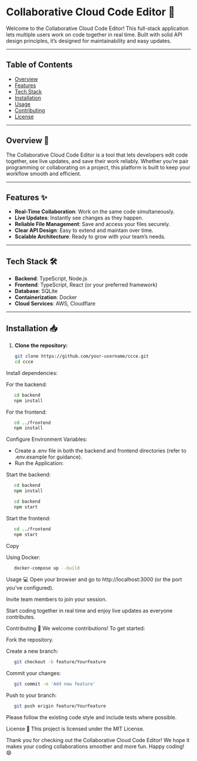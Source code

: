 # Collaborative Cloud Code Editor 🎉

Welcome to the Collaborative Cloud Code Editor! This full-stack application lets multiple users work on code together in real time. Built with solid API design principles, it’s designed for maintainability and easy updates.

---

## Table of Contents
- [Overview](#overview)
- [Features](#features)
- [Tech Stack](#tech-stack)
- [Installation](#installation)
- [Usage](#usage)
- [Contributing](#contributing)
- [License](#license)

---

## Overview 🚀

The Collaborative Cloud Code Editor is a tool that lets developers edit code together, see live updates, and save their work reliably. Whether you’re pair programming or collaborating on a project, this platform is built to keep your workflow smooth and efficient.

---

## Features ✨

- **Real-Time Collaboration**: Work on the same code simultaneously.
- **Live Updates**: Instantly see changes as they happen.
- **Reliable File Management**: Save and access your files securely.
- **Clear API Design**: Easy to extend and maintain over time.
- **Scalable Architecture**: Ready to grow with your team’s needs.

---

## Tech Stack 🛠️

- **Backend**: TypeScript, Node.js
- **Frontend**: TypeScript, React (or your preferred framework)
- **Database**: SQLite
- **Containerization**: Docker
- **Cloud Services**: AWS, Cloudflare

---

## Installation 📥

1. **Clone the repository:**
   ```bash
   git clone https://github.com/your-username/ccce.git
   cd ccce
   
Install dependencies:

For the backend:

```bash
   cd backend
   npm install
```

For the frontend:

```bash
   cd ../frontend
   npm install
```

Configure Environment Variables:

- Create a .env file in both the backend and frontend directories (refer to .env.example for guidance).
- Run the Application:

Start the backend:

```bash
   cd backend
   npm install
```

```bash
   cd backend
   npm start
```
Start the frontend:

```bash
   cd ../frontend
   npm start
```
Copy

Using Docker:
```bash
   docker-compose up --build
```

Usage 💻
Open your browser and go to http://localhost:3000 (or the port you’ve configured).

Invite team members to join your session.

Start coding together in real time and enjoy live updates as everyone contributes.

Contributing 🤝
We welcome contributions! To get started:

Fork the repository.

Create a new branch:
```bash
   git checkout -b feature/YourFeature
```

Commit your changes:

```bash
   git commit -m 'Add new feature'
```

Push to your branch:

```bash
   git push origin feature/YourFeature
```

Please follow the existing code style and include tests where possible.

License 📄
This project is licensed under the MIT License.

Thank you for checking out the Collaborative Cloud Code Editor! We hope it makes your coding collaborations smoother and more fun. Happy coding! 😄
